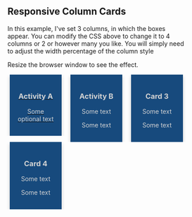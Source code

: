 <style>
* {
  box-sizing: border-box;
}


/* Float 3 columns side by side. Note, page width divided by 3. to use 4 columns, set this to 25% */

.column {
  float: left;
  width: 33.333%; 
  padding: 0 10px;
}

/* Remove extra left and right margins, due to padding */

.row {margin: 0 -5px;}

/* Clear floats after the columns */

.row:after {
  content: "";
  display: table;
  clear: both;
}

/* Responsive columns */

@media screen and (max-width: 600px) {
  .column {
    width: 100%;
    display: block;
    margin-bottom: 20px;
  }
}

/* Style the counter cards */

.card {
  box-shadow: 0 4px 8px 0 rgba(0, 0, 0, 0.2);
  padding: 16px;
  text-align: center;
  background-color:#174a7d; 
  color:lightgray;
}
</style>

<h2>Responsive Column Cards</h2>
<p>In this example, I've set 3 columns, in which the boxes appear.  You can modify the CSS above to change it to 4 columns or 2 or however many you like. You will simply need to adjust the width percentage of the column style</p>
<p>Resize the browser window to see the effect.</p>

<div class="row">
  <div class="column">
    <a href="www.google.com">
     <div class="card">
      <h3>Activity A</h3>
      <p>Some optional text</p>
       </div>
    </a>
 </div>

  <div class="column">
    <div class="card">
      <h3>Activity B</h3>
      <p>Some text</p>
      <p>Some text</p>
    </div>
  </div>
  
  <div class="column">
    <div class="card">
      <h3>Card 3</h3>
      <p>Some text</p>
      <p>Some text</p>
    </div>
  </div>
  
  <div class="column">
    <div class="card">
      <h3>Card 4</h3>
      <p>Some text</p>
      <p>Some text</p>
    </div>
  </div>
</div>
